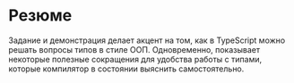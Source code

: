 # Резюме

Задание и демонстрация делает акцент на том, как в TypeScript можно решать вопросы типов в стиле ООП. Одновременно, показывает некоторые полезные сокращения для удобства работы с типами, которые компилятор в состоянии выяснить самостоятельно.
